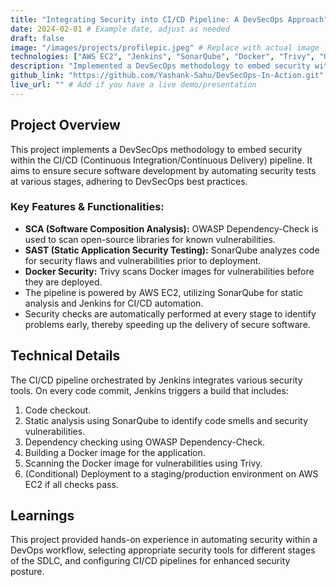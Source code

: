 ```yaml
---
title: "Integrating Security into CI/CD Pipeline: A DevSecOps Approach"
date: 2024-02-01 # Example date, adjust as needed
draft: false
image: "/images/projects/profilepic.jpeg" # Replace with actual image
technologies: ["AWS EC2", "Jenkins", "SonarQube", "Docker", "Trivy", "OWASP Dependency-Check"]
description: "Implemented a DevSecOps methodology to embed security within the CI/CD pipeline using Jenkins, SonarQube, Trivy, and AWS."
github_link: "https://github.com/Yashank-Sahu/DevSecOps-In-Action.git"
live_url: "" # Add if you have a live demo/presentation
---
```


## Project Overview
This project implements a DevSecOps methodology to embed security within the CI/CD (Continuous Integration/Continuous Delivery) pipeline. It aims to ensure secure software development by automating security tests at various stages, adhering to DevSecOps best practices.

### Key Features & Functionalities:
* **SCA (Software Composition Analysis):** OWASP Dependency-Check is used to scan open-source libraries for known vulnerabilities.
* **SAST (Static Application Security Testing):** SonarQube analyzes code for security flaws and vulnerabilities prior to deployment.
* **Docker Security:** Trivy scans Docker images for vulnerabilities before they are deployed.
* The pipeline is powered by AWS EC2, utilizing SonarQube for static analysis and Jenkins for CI/CD automation.
* Security checks are automatically performed at every stage to identify problems early, thereby speeding up the delivery of secure software.

## Technical Details
The CI/CD pipeline orchestrated by Jenkins integrates various security tools. On every code commit, Jenkins triggers a build that includes:
1.  Code checkout.
2.  Static analysis using SonarQube to identify code smells and security vulnerabilities.
3.  Dependency checking using OWASP Dependency-Check.
4.  Building a Docker image for the application.
5.  Scanning the Docker image for vulnerabilities using Trivy.
6.  (Conditional) Deployment to a staging/production environment on AWS EC2 if all checks pass.

## Learnings
This project provided hands-on experience in automating security within a DevOps workflow, selecting appropriate security tools for different stages of the SDLC, and configuring CI/CD pipelines for enhanced security posture.